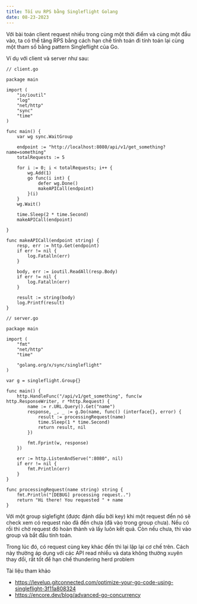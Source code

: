 ```yaml
---
title: Tối ưu RPS bằng Singleflight Golang
date: 08-23-2023
---
```

Với bài toán client request nhiều trong cùng một thời điểm và cùng một đầu vào, ta có thể tăng RPS bằng cách hạn chế tính toán đi tính toán lại cùng một tham số bằng pattern Singleflight của Go.

Ví dụ với client và server như sau:
```
// client.go

package main

import (
	"io/ioutil"
	"log"
	"net/http"
	"sync"
	"time"
)

func main() {
	var wg sync.WaitGroup

	endpoint := "http://localhost:8080/api/v1/get_something?name=something"
	totalRequests := 5

	for i := 0; i < totalRequests; i++ {
		wg.Add(1)
		go func(i int) {
			defer wg.Done()
			makeAPICall(endpoint)
		}(i)
	}
	wg.Wait()

	time.Sleep(2 * time.Second)
	makeAPICall(endpoint)

}

func makeAPICall(endpoint string) {
	resp, err := http.Get(endpoint)
	if err != nil {
		log.Fatalln(err)
	}

	body, err := ioutil.ReadAll(resp.Body)
	if err != nil {
		log.Fatalln(err)
	}

	result := string(body)
	log.Printf(result)
}
```
```
// server.go

package main

import (
	"fmt"
	"net/http"
	"time"

	"golang.org/x/sync/singleflight"
)

var g = singleflight.Group{}

func main() {
	http.HandleFunc("/api/v1/get_something", func(w http.ResponseWriter, r *http.Request) {
		name := r.URL.Query().Get("name")
		response, _, _ := g.Do(name, func() (interface{}, error) {
			result := processingRequest(name)
			time.Sleep(1 * time.Second)
			return result, nil
		})

		fmt.Fprint(w, response)
	})

	err := http.ListenAndServe(":8080", nil)
	if err != nil {
		fmt.Println(err)
	}
}

func processingRequest(name string) string {
	fmt.Println("[DEBUG] processing request..")
	return "Hi there! You requested " + name
}

```
Với một group siglefight (được đánh dấu bởi key) khi một request đến nó sẽ check xem có request nào đã đến chưa (đã vào trong group chưa). Nếu có rồi thì chờ request đó hoàn thành và lấy luôn kết quả. Còn nếu chưa, thì vào group và bắt đầu tính toán.

Trong lúc đó, có request cùng key khác đến thì lại lặp lại cơ chế trên. Cách này thường áp dụng với các API read nhiều và data không thường xuyên thay đổi, rất tốt để hạn chế thundering herd problem

Tài liệu tham khảo
- https://levelup.gitconnected.com/optimize-your-go-code-using-singleflight-3f11a808324
- https://encore.dev/blog/advanced-go-concurrency
